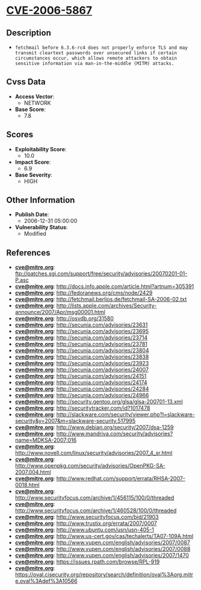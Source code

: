 
# [CVE-2006-5867](https://cve.mitre.org/cgi-bin/cvename.cgi?name=CVE-2006-5867)

## Description

- `fetchmail before 6.3.6-rc4 does not properly enforce TLS and may transmit cleartext passwords over unsecured links if certain circumstances occur, which allows remote attackers to obtain sensitive information via man-in-the-middle (MITM) attacks.`

## Cvss Data

- **Access Vector**:
  - NETWORK
- **Base Score**:
  - 7.8

## Scores

- **Exploitability Score**:
  - 10.0
- **Impact Score**:
  - 6.9
- **Base Severity**:
  - HIGH

## Other Information

- **Publish Date**:
  - 2006-12-31 05:00:00
- **Vulnerability Status**:
  - Modified

## References

- **cve@mitre.org**: ftp://patches.sgi.com/support/free/security/advisories/20070201-01-P.asc
- **cve@mitre.org**: http://docs.info.apple.com/article.html?artnum=305391
- **cve@mitre.org**: http://fedoranews.org/cms/node/2429
- **cve@mitre.org**: http://fetchmail.berlios.de/fetchmail-SA-2006-02.txt
- **cve@mitre.org**: http://lists.apple.com/archives/Security-announce/2007/Apr/msg00001.html
- **cve@mitre.org**: http://osvdb.org/31580
- **cve@mitre.org**: http://secunia.com/advisories/23631
- **cve@mitre.org**: http://secunia.com/advisories/23695
- **cve@mitre.org**: http://secunia.com/advisories/23714
- **cve@mitre.org**: http://secunia.com/advisories/23781
- **cve@mitre.org**: http://secunia.com/advisories/23804
- **cve@mitre.org**: http://secunia.com/advisories/23838
- **cve@mitre.org**: http://secunia.com/advisories/23923
- **cve@mitre.org**: http://secunia.com/advisories/24007
- **cve@mitre.org**: http://secunia.com/advisories/24151
- **cve@mitre.org**: http://secunia.com/advisories/24174
- **cve@mitre.org**: http://secunia.com/advisories/24284
- **cve@mitre.org**: http://secunia.com/advisories/24966
- **cve@mitre.org**: http://security.gentoo.org/glsa/glsa-200701-13.xml
- **cve@mitre.org**: http://securitytracker.com/id?1017478
- **cve@mitre.org**: http://slackware.com/security/viewer.php?l=slackware-security&y=2007&m=slackware-security.517995
- **cve@mitre.org**: http://www.debian.org/security/2007/dsa-1259
- **cve@mitre.org**: http://www.mandriva.com/security/advisories?name=MDKSA-2007:016
- **cve@mitre.org**: http://www.novell.com/linux/security/advisories/2007_4_sr.html
- **cve@mitre.org**: http://www.openpkg.com/security/advisories/OpenPKG-SA-2007.004.html
- **cve@mitre.org**: http://www.redhat.com/support/errata/RHSA-2007-0018.html
- **cve@mitre.org**: http://www.securityfocus.com/archive/1/456115/100/0/threaded
- **cve@mitre.org**: http://www.securityfocus.com/archive/1/460528/100/0/threaded
- **cve@mitre.org**: http://www.securityfocus.com/bid/21903
- **cve@mitre.org**: http://www.trustix.org/errata/2007/0007
- **cve@mitre.org**: http://www.ubuntu.com/usn/usn-405-1
- **cve@mitre.org**: http://www.us-cert.gov/cas/techalerts/TA07-109A.html
- **cve@mitre.org**: http://www.vupen.com/english/advisories/2007/0087
- **cve@mitre.org**: http://www.vupen.com/english/advisories/2007/0088
- **cve@mitre.org**: http://www.vupen.com/english/advisories/2007/1470
- **cve@mitre.org**: https://issues.rpath.com/browse/RPL-919
- **cve@mitre.org**: https://oval.cisecurity.org/repository/search/definition/oval%3Aorg.mitre.oval%3Adef%3A10566
